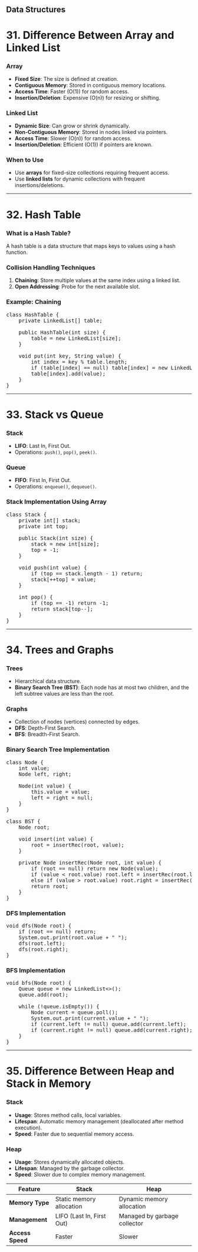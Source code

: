 ## Data Structures
# 31. Difference Between Array and Linked List

### Array
- **Fixed Size**: The size is defined at creation.
- **Contiguous Memory**: Stored in contiguous memory locations.
- **Access Time**: Faster (O(1)) for random access.
- **Insertion/Deletion**: Expensive (O(n)) for resizing or shifting.

### Linked List
- **Dynamic Size**: Can grow or shrink dynamically.
- **Non-Contiguous Memory**: Stored in nodes linked via pointers.
- **Access Time**: Slower (O(n)) for random access.
- **Insertion/Deletion**: Efficient (O(1)) if pointers are known.

### When to Use
- Use **arrays** for fixed-size collections requiring frequent access.
- Use **linked lists** for dynamic collections with frequent insertions/deletions.

---

# 32. Hash Table

### What is a Hash Table?
A hash table is a data structure that maps keys to values using a hash function.

### Collision Handling Techniques
1. **Chaining**: Store multiple values at the same index using a linked list.
2. **Open Addressing**: Probe for the next available slot.

### Example: Chaining
<pre>
class HashTable {
    private LinkedList[] table;

    public HashTable(int size) {
        table = new LinkedList[size];
    }

    void put(int key, String value) {
        int index = key % table.length;
        if (table[index] == null) table[index] = new LinkedList<>();
        table[index].add(value);
    }
}
</pre>

---

# 33. Stack vs Queue

### Stack
- **LIFO**: Last In, First Out.
- Operations: `push()`, `pop()`, `peek()`.

### Queue
- **FIFO**: First In, First Out.
- Operations: `enqueue()`, `dequeue()`.

### Stack Implementation Using Array
<pre>
class Stack {
    private int[] stack;
    private int top;

    public Stack(int size) {
        stack = new int[size];
        top = -1;
    }

    void push(int value) {
        if (top == stack.length - 1) return;
        stack[++top] = value;
    }

    int pop() {
        if (top == -1) return -1;
        return stack[top--];
    }
}
</pre>

---

# 34. Trees and Graphs

### Trees
- Hierarchical data structure.
- **Binary Search Tree (BST)**: Each node has at most two children, and the left subtree values are less than the root.

### Graphs
- Collection of nodes (vertices) connected by edges.
- **DFS**: Depth-First Search.
- **BFS**: Breadth-First Search.

### Binary Search Tree Implementation
<pre>
class Node {
    int value;
    Node left, right;

    Node(int value) {
        this.value = value;
        left = right = null;
    }
}

class BST {
    Node root;

    void insert(int value) {
        root = insertRec(root, value);
    }

    private Node insertRec(Node root, int value) {
        if (root == null) return new Node(value);
        if (value < root.value) root.left = insertRec(root.left, value);
        else if (value > root.value) root.right = insertRec(root.right, value);
        return root;
    }
}
</pre>

### DFS Implementation
<pre>
void dfs(Node root) {
    if (root == null) return;
    System.out.print(root.value + " ");
    dfs(root.left);
    dfs(root.right);
}
</pre>

### BFS Implementation
<pre>
void bfs(Node root) {
    Queue<Node> queue = new LinkedList<>();
    queue.add(root);

    while (!queue.isEmpty()) {
        Node current = queue.poll();
        System.out.print(current.value + " ");
        if (current.left != null) queue.add(current.left);
        if (current.right != null) queue.add(current.right);
    }
}
</pre>

---

# 35. Difference Between Heap and Stack in Memory

### Stack
- **Usage**: Stores method calls, local variables.
- **Lifespan**: Automatic memory management (deallocated after method execution).
- **Speed**: Faster due to sequential memory access.

### Heap
- **Usage**: Stores dynamically allocated objects.
- **Lifespan**: Managed by the garbage collector.
- **Speed**: Slower due to complex memory management.

| Feature           | Stack                     | Heap                       |
|--------------------|---------------------------|----------------------------|
| **Memory Type**   | Static memory allocation  | Dynamic memory allocation  |
| **Management**    | LIFO (Last In, First Out) | Managed by garbage collector |
| **Access Speed**  | Faster                    | Slower                     |
